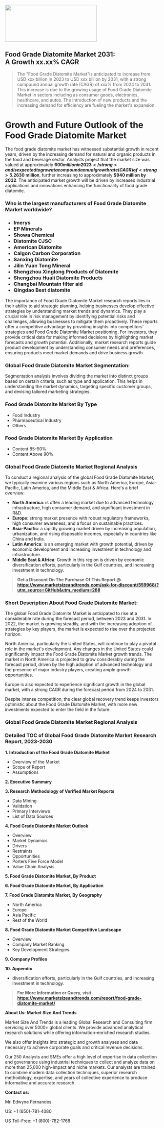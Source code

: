 <img src="https://100x100musica.es/wp-content/uploads/2024/12/Verified-Market-Reports-4-300x120.jpg" alt="" width="300" height="120" class="alignnone size-medium wp-image-100382" /><h2>Food Grade Diatomite Market 2031: A&nbsp;Growth&nbsp;xx.xx% CAGR</h2><blockquote id="" class="">The "Food Grade Diatomite Market"is anticipated to increase from USD xxx billion in 2023 to USD xxx billion by 2031, with a strong compound annual growth rate (CAGR) of xxx% from 2024 to 2031. This increase is due to the growing usage of Food Grade Diatomite Market in sectors including as consumer goods, electronics, healthcare, and autos. The introduction of new products and the increasing demand for efficiency are fueling the market's expansion.</blockquote><p> <h1>Growth and Future Outlook of the Food Grade Diatomite Market</h1> <p>The food grade diatomite market has witnessed substantial growth in recent years, driven by the increasing demand for natural and organic products in the food and beverage sector. Analysts project that the market size was valued at approximately <strong>$600 million in 2023</strong> and is expected to grow at a compound annual growth rate (CAGR) of <strong>5.2%</strong> from 2024 to 2032. This growth can be attributed to the rising awareness of health benefits associated with diatomaceous earth, which is rich in silica and known for its natural filtering properties.</p> <p>As consumers become increasingly health-conscious, there is a notable shift towards utilizing food grade diatomite in various applications including food processing, dietary supplements, and natural food preservation. The versatility of diatomite as a filtering agent, anti-caking agent, and natural pesticide further fuels its demand. The application of food grade diatomite in the production of wine and beverages is particularly noteworthy, as it aids in the clarification process and enhances the overall quality of the end product.</p> <p><strong></strong></p> <p>The market is expected to see innovative advancements in product formulations, which will drive demand from different sectors. The introduction of eco-friendly and sustainable production methods is likely to appeal to both manufacturers and consumers alike. Furthermore, the growing trend towards clean label products is also promoting the use of natural ingredients, thereby positively impacting the food grade diatomite market.</p> <p>Looking ahead, the forecast for the food grade diatomite market shows a consistent upward trajectory. By 2024, the market is projected to reach <strong>$630 million</strong>, further increasing to approximately <strong>$940 million by 2032</strong>. The anticipated market growth will be driven by increased industrial applications and innovations enhancing the functionality of food grade diatomite.</p></div></p><h3 id="" class="">Who is the largest manufacturers of&nbsp;Food Grade Diatomite Market worldwide?</h3><h3 class=""><p><ul><li>Imerys </li><li> EP Minerals </li><li> Showa Chemical </li><li> Diatomite CJSC </li><li> American Diatomite </li><li> Calgon Carbon Corporation </li><li> Sanxing Diatomite </li><li> Jilin Yuan Tong Mineral </li><li> Shengzhou Xinglong Products of Diatomite </li><li> Shengzhou Huali Diatomite Products </li><li> Changbai Mountain filter aid </li><li> Qingdao Best diatomite</li></ul></p></h3><p id="ember58" class="ember-view reader-text-block__paragraph">The importance of&nbsp;Food Grade Diatomite Market research reports lies in their ability to aid strategic planning, helping businesses develop effective strategies by understanding market trends and dynamics. They play a crucial role in risk management by identifying potential risks and challenges, allowing businesses to mitigate them proactively. These reports offer a competitive advantage by providing insights into competitors' strategies and Food Grade Diatomite Market positioning. For investors, they provide critical data for making informed decisions by highlighting market forecasts and growth potential. Additionally, market research reports guide product development by understanding consumer needs and preferences, ensuring products meet market demands and drive business growth.</p><h3 id="" class="">Global&nbsp;Food Grade Diatomite Market Segmentation:</h3><p id="" class="">Segmentation analysis involves dividing the market into distinct groups based on certain criteria, such as type and application. This helps in understanding the market dynamics, targeting specific customer groups, and devising tailored marketing strategies.</p><h3 id="" class="">Food Grade Diatomite Market&nbsp;By Type</h3><p><p><ul><li>Food Industry</li><li> Pharmaceutical Industry</li><li> Others</p></li></ul></p></p><h3 id="" class="">Food Grade Diatomite Market&nbsp;By Application</h3><p class=""><p><ul><li>Content 85-90%</li><li> Content Above 90%</li></ul></p></p><h3 id="" class="">Global Food Grade Diatomite Market Regional Analysis</h3><p id="" class="">To conduct a regional analysis of the global Food Grade Diatomite Market, we typically examine various regions such as North America, Europe, Asia-Pacific, Latin America, and the Middle East &amp; Africa. Here's a brief overview:</p><ul><li><strong>North America</strong>: is often a leading market due to advanced technology infrastructure, high consumer demand, and significant investment in R&amp;D.</li><li><strong>Europe</strong>: strong market presence with robust regulatory frameworks, high consumer awareness, and a focus on sustainable practices.</li><li><strong>Asia-Pacific</strong>: a rapidly growing market driven by increasing population, urbanization, and rising disposable incomes, especially in countries like China and India.</li><li><strong>Latin America</strong>: is an emerging market with growth potential, driven by economic development and increasing investment in technology and infrastructure.</li><li><strong>Middle East &amp; Africa</strong>: Growth in this region is driven by economic diversification efforts, particularly in the Gulf countries, and increasing investment in technology.</li></ul><blockquote id="" class=""><strong>Get a Discount On The Purchase Of This Report @ <a href="https://www.marketsizeandtrends.com/download-sample/559968/?utm_source=GitHub&utm_medium=288" target="_blank">https://www.marketsizeandtrends.com/ask-for-discount/559968/?utm_source=GitHub&utm_medium=288</a></strong></blockquote><h3>Short Description About Food Grade Diatomite Market:</h3><p id="ember58" class="ember-view reader-text-block__paragraph">The global&nbsp;Food Grade Diatomite Market&nbsp;is anticipated to rise at a considerable rate during the forecast period, between 2023 and 2031. In 2022, the market is growing steadily, and with the increasing adoption of strategies by key players, the market is expected to rise over the projected horizon.</p><p id="ember59" class="ember-view reader-text-block__paragraph">North America, particularly the United States, will continue to play a pivotal role in the market's development. Any changes in the United States could significantly impact the&nbsp;Food Grade Diatomite Market&nbsp;growth trends. The market in North America is projected to grow considerably during the forecast period, driven by the high adoption of advanced technology and the presence of major industry players, creating ample growth opportunities.</p><p id="ember60" class="ember-view reader-text-block__paragraph">Europe is also expected to experience significant growth in the global market, with a strong CAGR during the forecast period from 2024 to 2031.</p><p id="ember61" class="ember-view reader-text-block__paragraph">Despite intense competition, the clear global recovery trend keeps investors optimistic about the&nbsp;Food Grade Diatomite Market, with more new investments expected to enter the field in the future.</p><h3 id="" class="">Global Food Grade Diatomite Market Regional Analysis</h3><h3 id="" class="">Detailed TOC of Global Food Grade Diatomite Market Research Report, 2023-2030</h3><p id="" class=""><strong>1. Introduction of the Food Grade Diatomite Market</strong></p><ul><li>Overview of the Market</li><li>Scope of Report</li><li>Assumptions</li></ul><p id="" class=""><strong>2. Executive Summary</strong></p><p id="" class=""><strong>3. Research Methodology of Verified Market Reports</strong></p><ul><li>Data Mining</li><li>Validation</li><li>Primary Interviews</li><li>List of Data Sources</li></ul><p id="" class=""><strong>4. Food Grade Diatomite Market Outlook</strong></p><ul><li>Overview</li><li>Market Dynamics</li><li>Drivers</li><li>Restraints</li><li>Opportunities</li><li>Porters Five Force Model</li><li>Value Chain Analysis</li></ul><p id="" class=""><strong>5. Food Grade Diatomite Market, By Product</strong></p><p id="" class=""><strong>6. Food Grade Diatomite Market, By Application</strong></p><p id="" class=""><strong>7. Food Grade Diatomite Market, By Geography</strong></p><ul><li>North America</li><li>Europe</li><li>Asia Pacific</li><li>Rest of the World</li></ul><p id="" class=""><strong>8. Food Grade Diatomite Market Competitive Landscape</strong></p><ul><li>Overview</li><li>Company Market Ranking</li><li>Key Development Strategies</li></ul><p id="" class=""><strong>9. Company Profiles</strong></p><p id="" class=""><strong>10. Appendix</strong></p><ul><li>diversification efforts, particularly in the Gulf countries, and increasing investment in technology.</li></ul><blockquote id="" class=""><strong>For More Information or Query, visit <strong><strong><a href="https://www.marketsizeandtrends.com/report/food-grade-diatomite-market/" target="_blank">https://www.marketsizeandtrends.com/report/food-grade-diatomite-market/</a></strong></strong></strong></blockquote><p id="" class=""><strong>About Us: Market Size And Trends</strong></p><p id="" class="">Market Size And Trends is a leading Global Research and Consulting firm servicing over 5000+ global clients. We provide advanced analytical research solutions while offering information-enriched research studies.</p><p id="" class="">We also offer insights into strategic and growth analyses and data necessary to achieve corporate goals and critical revenue decisions.</p><p id="" class="">Our 250 Analysts and SMEs offer a high level of expertise in data collection and governance using industrial techniques to collect and analyze data on more than 25,000 high-impact and niche markets. Our analysts are trained to combine modern data collection techniques, superior research methodology, expertise, and years of collective experience to produce informative and accurate research.</p><p id="" class=""><strong>Contact us:</strong></p><p id="" class="">Mr. Edwyne Fernandes</p><p id="" class="">US: +1 (650)-781-4080</p><p id="" class="">US Toll-Free: +1 (800)-782-1768</p>
